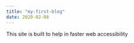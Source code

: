 ```yaml
---
title: "my-first-blog"
date: 2020-02-08
---
```

This site is built to help in faster web accessibility
